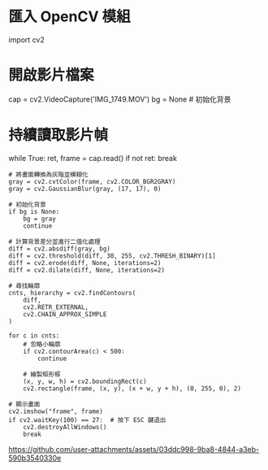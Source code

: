 # 匯入 OpenCV 模組
import cv2

# 開啟影片檔案
cap = cv2.VideoCapture('IMG_1749.MOV')
bg = None  # 初始化背景

# 持續讀取影片幀
while True:
    ret, frame = cap.read()
    if not ret:
        break

    # 將畫面轉換為灰階並模糊化
    gray = cv2.cvtColor(frame, cv2.COLOR_BGR2GRAY)
    gray = cv2.GaussianBlur(gray, (17, 17), 0)

    # 初始化背景
    if bg is None:
        bg = gray
        continue

    # 計算背景差分並進行二值化處理
    diff = cv2.absdiff(gray, bg)
    diff = cv2.threshold(diff, 30, 255, cv2.THRESH_BINARY)[1]
    diff = cv2.erode(diff, None, iterations=2)
    diff = cv2.dilate(diff, None, iterations=2)

    # 尋找輪廓
    cnts, hierarchy = cv2.findContours(
        diff,
        cv2.RETR_EXTERNAL,
        cv2.CHAIN_APPROX_SIMPLE
    )

    for c in cnts:
        # 忽略小輪廓
        if cv2.contourArea(c) < 500:
            continue

        # 繪製矩形框
        (x, y, w, h) = cv2.boundingRect(c)
        cv2.rectangle(frame, (x, y), (x + w, y + h), (0, 255, 0), 2)

    # 顯示畫面
    cv2.imshow("frame", frame)
    if cv2.waitKey(100) == 27:  # 按下 ESC 鍵退出
        cv2.destroyAllWindows()
        break


https://github.com/user-attachments/assets/03ddc998-9ba8-4844-a3eb-590b3540330e

